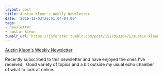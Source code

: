 ```yaml
---
layout: post
title: Austin Kleon's Weekly Newsletter
date: '2016-11-03T20:01:04-04:00'
tags:
- newsletter
- austin kleon
tumblr_url: https://jhforster.tumblr.com/post/152705326471/austin-kleons-weekly-newsletter
---
```

[Austin Kleon's Weekly Newsletter](http://austinkleon.com/newsletter/)  

Recently subscribed to this newsletter and have enjoyed the ones I’ve received. &nbsp;Good variety of topics and a bit outside my usual echo chamber of what to look at online.

